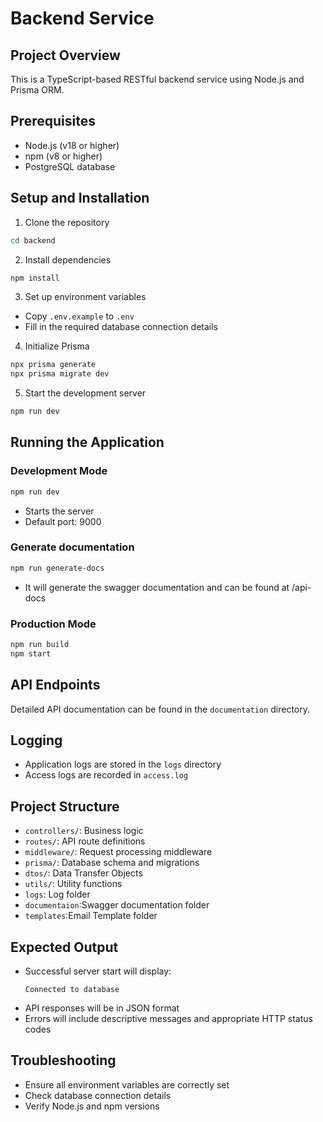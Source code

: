 # Backend Service

## Project Overview
This is a TypeScript-based RESTful backend service using Node.js and Prisma ORM.

## Prerequisites
- Node.js (v18 or higher)
- npm (v8 or higher)
- PostgreSQL database

## Setup and Installation

1. Clone the repository
```bash
cd backend
```

2. Install dependencies
```bash
npm install
```

3. Set up environment variables
- Copy `.env.example` to `.env`
- Fill in the required database connection details

4. Initialize Prisma
```bash
npx prisma generate
npx prisma migrate dev
```

5. Start the development server
```bash
npm run dev
```

## Running the Application

### Development Mode
```bash
npm run dev
```
- Starts the server 
- Default port: 9000

### Generate documentation
```bash
npm run generate-docs
```
- It will generate the swagger documentation and can be found at /api-docs

### Production Mode
```bash
npm run build
npm start
```

## API Endpoints
Detailed API documentation can be found in the `documentation` directory.

## Logging
- Application logs are stored in the `logs` directory
- Access logs are recorded in `access.log`


## Project Structure
- `controllers/`: Business logic
- `routes/`: API route definitions
- `middleware/`: Request processing middleware
- `prisma/`: Database schema and migrations
- `dtos/`: Data Transfer Objects
- `utils/`: Utility functions
- `logs`: Log folder
- `documentaion`:Swagger documentation folder
- `templates`:Email Template folder

## Expected Output
- Successful server start will display:
  ```
  Connected to database
  ```
- API responses will be in JSON format
- Errors will include descriptive messages and appropriate HTTP status codes

## Troubleshooting
- Ensure all environment variables are correctly set
- Check database connection details
- Verify Node.js and npm versions
